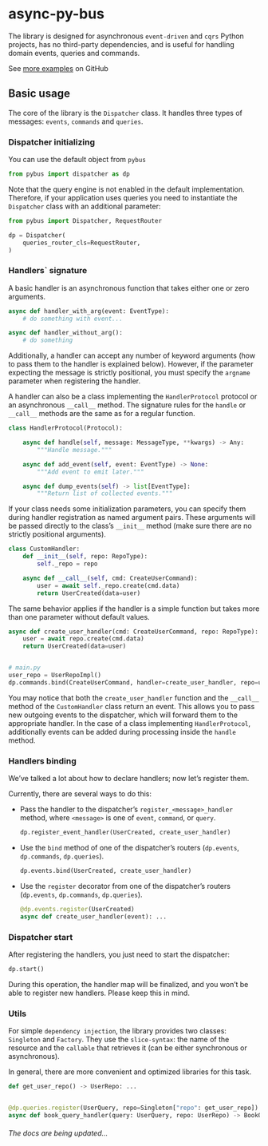 # async-py-bus

The library is designed for asynchronous `event-driven` and `cqrs` Python projects,
has no third-party dependencies, and is useful for handling domain events, queries and commands.

See [more examples](https://github.com/andrei-samofalov/async-py-bus/tree/master/docs/examples) on
GitHub

## Basic usage

The core of the library is the `Dispatcher` class.
It handles three types of messages: `events`, `commands` and `queries`.

### Dispatcher initializing

You can use the default object from `pybus`

```python
from pybus import dispatcher as dp
```

Note that the query engine is not enabled in the default implementation.
Therefore, if your application uses queries you need to instantiate the `Dispatcher` class 
with an additional parameter:

```python
from pybus import Dispatcher, RequestRouter

dp = Dispatcher(
    queries_router_cls=RequestRouter,
)
```

### Handlers` signature

A basic handler is an asynchronous function that takes either one or zero arguments.

```python
async def handler_with_arg(event: EventType):
    # do something with event...

async def handler_without_arg():
    # do something
```

Additionally, a handler can accept any number of keyword arguments (how to pass them to the handler
is explained below). However, if the parameter expecting the message is strictly positional,
you must specify the `argname` parameter when registering the handler.

A handler can also be a class implementing the `HandlerProtocol` protocol or
an asynchronous `__call__` method.
The signature rules for the `handle` or `__call__` methods are the same as for a regular function.

```python
class HandlerProtocol(Protocol):

    async def handle(self, message: MessageType, **kwargs) -> Any:
        """Handle message."""

    async def add_event(self, event: EventType) -> None:
        """Add event to emit later."""

    async def dump_events(self) -> list[EventType]:
        """Return list of collected events."""
```

If your class needs some initialization parameters, you can specify them during handler
registration as named argument pairs.
These arguments will be passed directly to the class’s `__init__` method
(make sure there are no strictly positional arguments).

```python
class CustomHandler:
    def __init__(self, repo: RepoType):
        self._repo = repo

    async def __call__(self, cmd: CreateUserCommand):
        user = await self._repo.create(cmd.data)
        return UserCreated(data=user)
```

The same behavior applies if the handler is a simple function but takes more than one parameter
without default values.

```python
async def create_user_handler(cmd: CreateUserCommand, repo: RepoType):
    user = await repo.create(cmd.data)
    return UserCreated(data=user)


# main.py
user_repo = UserRepoImpl()
dp.commands.bind(CreateUserCommand, handler=create_user_handler, repo=user_repo)
```

You may notice that both the `create_user_handler` function and the `__call__` method of
the `CustomHandler` class return an event.
This allows you to pass new outgoing events to the dispatcher, which will forward them
to the appropriate handler.
In the case of a class implementing `HandlerProtocol`, additionally events can be added during 
processing inside the `handle` method.

### Handlers binding

We’ve talked a lot about how to declare handlers; now let’s register them.

Currently, there are several ways to do this:

* Pass the handler to the dispatcher’s `register_<message>_handler` method,
  where `<message>` is one of `event`, `command`, or `query`.
  ```python
  dp.register_event_handler(UserCreated, create_user_handler)
  ```
* Use the `bind` method of one of the dispatcher’s routers (`dp.events`, `dp.commands`,
  `dp.queries`).
  ```python
  dp.events.bind(UserCreated, create_user_handler)
  ```
* Use the `register` decorator from one of the dispatcher’s routers (`dp.events`, `dp.commands`,
  `dp.queries`).
  ```python
  @dp.events.register(UserCreated)
  async def create_user_handler(event): ...
  ```

### Dispatcher start

After registering the handlers, you just need to start the dispatcher:

```python
dp.start()
```

During this operation, the handler map will be finalized,
and you won’t be able to register new handlers. Please keep this in mind.

### Utils

For simple `dependency injection`, the library provides two classes: `Singleton` and `Factory`.
They use the `slice-syntax`: the name of the resource and the `callable` that retrieves it
(can be either synchronous or asynchronous).

In general, there are more convenient and optimized libraries for this task.

```python
def get_user_repo() -> UserRepo: ...


@dp.queries.register(UserQuery, repo=Singleton["repo": get_user_repo])
async def book_query_handler(query: UserQuery, repo: UserRepo) -> BookQueryResult: ...
```

###### The docs are being updated...
